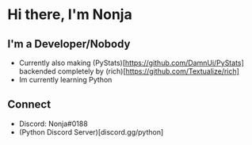 # Hi there, I'm Nonja  

## I'm a Developer/Nobody

- Currently also making (PyStats)[https://github.com/DamnUi/PyStats] backended completely by (rich)[https://github.com/Textualize/rich]
- Im currently learning Python

## Connect
- Discord: Nonja#0188 
- (Python Discord Server)[discord.gg/python]
